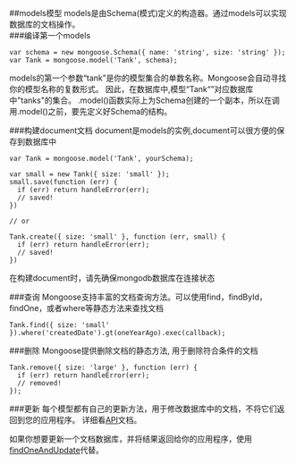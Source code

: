 ##models模型
models是由Schema(模式)定义的构造器。通过models可以实现数据库的文档操作。    
###编译第一个models
```
var schema = new mongoose.Schema({ name: 'string', size: 'string' });
var Tank = mongoose.model('Tank', schema);
```
models的第一个参数“tank”是你的模型集合的单数名称。Mongoose会自动寻找你的模型名称的复数形式。
因此，在数据库中,模型“Tank“”对应数据库中"tanks"的集合。
.model()函数实际上为Schema创建的一个副本，所以在调用.model()之前，要先定义好Schema的结构。

###构建document文档
document是models的实例,document可以很方便的保存到数据库中

```
var Tank = mongoose.model('Tank', yourSchema);

var small = new Tank({ size: 'small' });
small.save(function (err) {
  if (err) return handleError(err);
  // saved!
})

// or

Tank.create({ size: 'small' }, function (err, small) {
  if (err) return handleError(err);
  // saved!
})
```
在构建document时，请先确保mongodb数据库在连接状态      

###查询
Mongoose支持丰富的文档查询方法。可以使用find，findById，findOne，或者where等静态方法来查找文档

```
Tank.find({ size: 'small' }).where('createdDate').gt(oneYearAgo).exec(callback);
```
###删除
Mongoose提供删除文档的静态方法, 用于删除符合条件的文档
```
Tank.remove({ size: 'large' }, function (err) {
  if (err) return handleError(err);
  // removed!
});
```
###更新
每个模型都有自己的更新方法，用于修改数据库中的文档，不将它们返回到您的应用程序。
详细看[API](http://mongoosejs.com/docs/api.html#model_Model.update)文档。

如果你想要更新一个文档数据库，并将结果返回给你的应用程序，使用[findOneAndUpdate](http://mongoosejs.com/docs/api.html#model_Model.findOneAndUpdate)代替。
